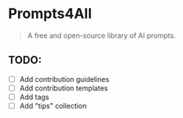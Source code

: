 # Prompts4All

> A free and open-source library of AI prompts.

## TODO: 

- [ ] Add contribution guidelines
- [ ] Add contribution templates
- [ ] Add tags
- [ ] Add "tips" collection